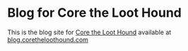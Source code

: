 # Blog for Core the Loot Hound

This is the blog site for [Core the Loot Hound](http://coretheloothound.com/)
available at [blog.coretheloothound.com](http://blog.coretheloothound.com/)
